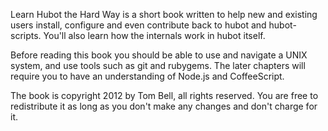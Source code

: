 Learn Hubot the Hard Way is a short book written to help new and existing users
install, configure and even contribute back to hubot and hubot-scripts. You'll
also learn how the internals work in hubot itself.

Before reading this book you should be able to use and navigate a UNIX system,
and use tools such as git and rubygems. The later chapters will require you to
have an understanding of Node.js and CoffeeScript.

The book is copyright 2012 by Tom Bell, all rights reserved. You are free to
redistribute it as long as you don't make any changes and don't charge for it.
